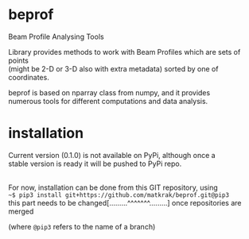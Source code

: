 # beprof
Beam Profile Analysing Tools

Library provides methods to work with Beam Profiles which are sets of points <br>
(might be 2-D or 3-D also with extra metadata) sorted by one of coordinates.

beprof is based on nparray class from numpy, and it provides <br>
numerous tools for different computations and data analysis.

# installation

Current version (0.1.0) is not available on PyPi, although once a <br>
stable version is ready it will be pushed to PyPi repo.<br><br>

For now, installation can be done from this GIT repository, using <br>
`~$ pip3 install git+https://github.com/matkrak/beprof.git@pip3` <br>
  this part needs to be changed[.........^^^^^^^.........] once repositories are merged<br>

(where `@pip3` refers to the name of a branch)



